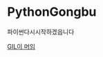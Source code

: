 # PythonGongbu
파이썬다시시작하겠읍니다


[GIL이 머임](https://github.com/BaekSe/PythonGongbu/blob/master/GIL.ipynb)
